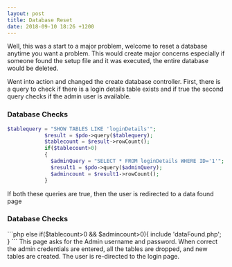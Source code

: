 ```yaml
---
layout: post
title: Database Reset
date: 2018-09-10 18:26 +1200
---
```


Well, this was a start to a major problem, welcome to reset a database anytime you want a problem. This would create major concerns especially if someone found the setup file and it was executed, the entire database would be deleted. 

Went into action and changed the create database controller. First, there is a query to check if there is a login details table exists and if true the second query checks if the admin user is available.

<h3>Database Checks </h3>

```php
$tablequery = "SHOW TABLES LIKE 'loginDetails'";
            $result = $pdo->query($tablequery);
            $tablecount = $result->rowCount();
            if($tablecount>0)
            {
              $adminQuery = "SELECT * FROM loginDetails WHERE ID='1'";
              $result1 = $pdo->query($adminQuery);
              $admincount = $result1->rowCount();
            }

```
If both these queries are true, then the user is redirected to a data found page

<h3>Database Checks </h3>
```php
else if($tablecount>0 && $admincount>0){
            include 'dataFound.php';
        }
```
This page asks for the Admin username and password. When correct the admin credentials are entered, all the tables are dropped, and new tables are created. The user is re-directed to the login page.  
